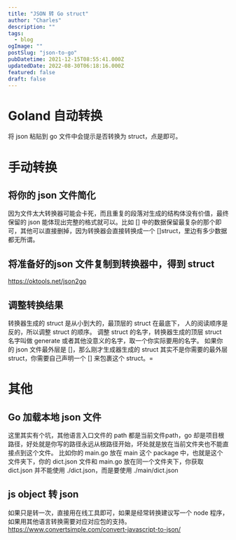 ```yaml
---
title: "JSON 转 Go struct"
author: "Charles"
description: ""
tags:
  - blog
ogImage: ""
postSlug: "json-to-go"
pubDatetime: 2021-12-15T08:55:41.000Z
updatedDate: 2022-08-30T06:18:16.000Z
featured: false
draft: false
---
```


# Goland 自动转换

将 json 粘贴到 go 文件中会提示是否转换为 struct，点是即可。

# 手动转换

## 将你的 json 文件简化

因为文件太大转换器可能会卡死，而且重复的段落对生成的结构体没有价值，最终保留的 json 能体现出完整的格式就可以。比如 \[] 中的数据保留最复杂的那个即可，其他可以直接删掉，因为转换器会直接转换成一个 \[]struct，里边有多少数据都无所谓。

## 将准备好的json 文件复制到转换器中，得到 struct

<https://oktools.net/json2go>

## 调整转换结果

转换器生成的 struct 是从小到大的，最顶层的 struct 在最底下， 人的阅读顺序是反的，所以调整 struct 的顺序。
调整 struct 的名字，转换器生成的顶层 struct 名字叫做 generate 或者其他没意义的名字，取一个你实际要用的名字。
如果你的 json 文件最外层是 \[]，那么刚才生成器生成的 struct 其实不是你需要的最外层 struct，你需要自己声明一个 \[] 来包裹这个 struct。=

# 其他

## Go 加载本地 json 文件

这里其实有个坑，其他语言入口文件的 path 都是当前文件path，go 却是项目根路径，好处就是你写的路径永远从根路径开始，坏处就是放在当前文件夹也不能直接点到这个文件。
比如你的 main.go 放在 main 这个 package 中，也就是这个文件夹下，你的 dict.json 文件和 main.go 放在同一个文件夹下，你获取 dict.json 并不能使用 ./dict.json，而是要使用 ./main/dict.json

## js object 转 json

如果只是转一次，直接用在线工具即可，如果是经常转换建议写一个 node 程序，如果用其他语言转换需要对应对应包的支持。
<https://www.convertsimple.com/convert-javascript-to-json/>
